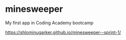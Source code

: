 # minesweeper

My first app in Coding Academy bootcamp

https://shlominugarker.github.io/minesweeper--sprint-1/

